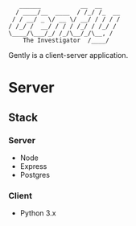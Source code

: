 ```
   ______           __  __
  / ____/__  ____  / /_/ /_  __
 / / __/ _ \/ __ \/ __/ / / / /
/ /_/ /  __/ / / / /_/ / /_/ /
\____/\___/_/ /_/\__/_/\__, /
    The Investigator  /____/
```

Gently is a client-server application.

# Server

## Stack

### Server

- Node
- Express
- Postgres

### Client

- Python 3.x

